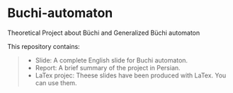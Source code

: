 # Buchi-automaton
Theoretical Project about Büchi and Generalized Büchi automaton

This repository contains:
> * Slide: A complete English slide for Buchi automaton.
> * Report: A brief summary of the project in Persian.
> * LaTex projec: Theese slides have been produced with LaTex. You can use them.
